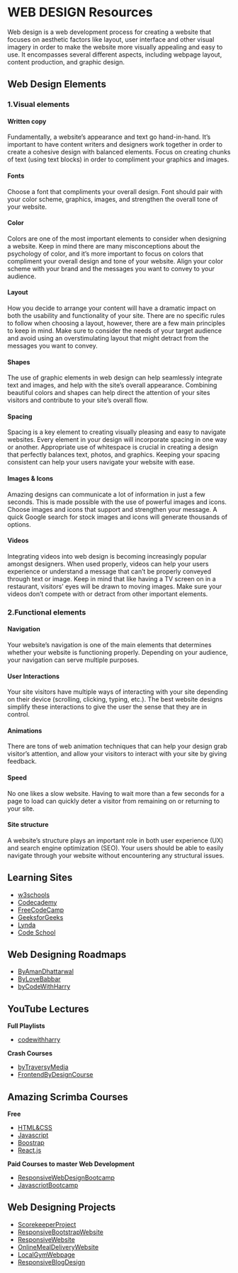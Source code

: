# WEB DESIGN Resources
  
Web design is a web development process for creating a website that focuses on aesthetic factors like layout, user interface and other visual imagery in order to make the website more visually appealing and easy to use. It encompasses several different aspects, including webpage layout, content production, and graphic design.

## Web Design Elements

### 1.Visual elements

#### Written copy

Fundamentally, a website’s appearance and text go hand-in-hand. It’s important to have content writers and designers work together in order to create a cohesive design with balanced elements. Focus on creating chunks of text (using text blocks) in order to compliment your graphics and images.

#### Fonts

Choose a font that compliments your overall design. Font should pair with your color scheme, graphics, images, and strengthen the overall tone of your website.

#### Color

Colors are one of the most important elements to consider when designing a website. Keep in mind there are many misconceptions about the psychology of color, and it’s more important to focus on colors that compliment your overall design and tone of your website. Align your color scheme with your brand and the messages you want to convey to your audience. 

#### Layout

How you decide to arrange your content will have a dramatic impact on both the usability and functionality of your site. There are no specific rules to follow when choosing a layout, however, there are a few main principles to keep in mind. Make sure to consider the needs of your target audience and avoid using an overstimulating layout that might detract from the messages you want to convey. 

#### Shapes

The use of graphic elements in web design can help seamlessly integrate text and images, and help with the site’s overall appearance. Combining beautiful colors and shapes can help direct the attention of your sites visitors and contribute to your site’s overall flow. 

#### Spacing

Spacing is a key element to creating visually pleasing and easy to navigate websites. Every element in your design will incorporate spacing in one way or another. Appropriate use of whitespace is crucial in creating a design that perfectly balances text, photos, and graphics. Keeping your spacing consistent can help your users navigate your website 
with ease.


#### Images & Icons

Amazing designs can communicate a lot of information in just a few seconds. This is made possible with the use of powerful images and icons. Choose images and icons that support and strengthen your message. A quick Google search for stock images and icons will generate thousands of options.

#### Videos

Integrating videos into web design is becoming increasingly popular amongst designers. When used properly, videos can help your users experience or understand a message that can’t be properly conveyed through text or image. Keep in mind that like having a TV screen on in a restaurant, visitors’ eyes will be drawn to moving images. Make sure your videos don’t compete with or detract from other important elements.

### 2.Functional elements

#### Navigation

Your website’s navigation is one of the main elements that determines whether your website is functioning properly. Depending on your audience, your navigation can serve multiple purposes.

#### User Interactions

Your site visitors have multiple ways of interacting with your site depending on their device (scrolling, clicking, typing, etc.). The best website designs simplify these interactions to give the user the sense that they are in control.

#### Animations

There are tons of web animation techniques that can help your design grab visitor’s attention, and allow your visitors to interact with your site by giving feedback.

#### Speed

No one likes a slow website. Having to wait more than a few seconds for a page to load can quickly deter a visitor from remaining on or returning to your site.

#### Site structure

A website’s structure plays an important role in both user experience (UX) and search engine optimization (SEO). Your users should be able to easily navigate through your website without encountering any structural issues.

## Learning Sites

- [w3schools](https://www.w3schools.com)
- [Codecademy](https://www.codecademy.com)
- [FreeCodeCamp](https://www.freecodecamp.com/map-aside#nested-collapseHTML5andCSS)
- [GeeksforGeeks](https://www.geeksforgeeks.org/)
- [Lynda](https://www.lynda.com/)
- [Code School](https://www.pluralsight.com/codeschool)

## Web Designing Roadmaps
- [ByAmanDhattarwal](https://youtu.be/l1EssrLxt7E)
- [ByLoveBabbar](https://youtu.be/GLk7-imcjiI)
- [byCodeWithHarry](https://youtu.be/nknwAOtmtDk)

## YouTube Lectures

**Full Playlists**
- [codewithharry](https://youtube.com/playlist?list=PLu0W_9lII9agiCUZYRsvtGTXdxkzPyItg)

**Crash Courses**
- [byTraversyMedia](https://www.youtube.com/playlist?list=PLillGF-RfqbYeckUaD1z6nviTp31GLTH8)
- [FrontendByDesignCourse](https://youtu.be/8gNrZ4lAnAw9)

## Amazing Scrimba Courses
**Free**
- [HTML&CSS](https://scrimba.com/learn/htmlcss)
- [Javascript](https://scrimba.com/learn/introtojavascript)
- [Boostrap](https://scrimba.com/learn/bootstrap4)
- [React.js](https://scrimba.com/learn/learnreact)

**Paid Courses to master Web Development**
- [ResponsiveWebDesignBootcamp](https://scrimba.com/learn/responsive)
- [JavascriotBootcamp](https://scrimba.com/learn/javascript)

## Web Designing Projects
- [ScorekeeperProject](https://youtu.be/GLk7-imcjiI)
- [ResponsiveBootstrapWebsite](https://youtu.be/9cKsq14Kfsw)
- [ResponsiveWebsite](https://youtu.be/k8ioDxSEjZU)
- [OnlineMealDeliveryWebsite](https://youtu.be/8KVrdL0VcAk)
- [LocalGymWebpage](https://youtu.be/Sj5NX_br5WY)
- [ResponsiveBlogDesign](https://youtu.be/9FD2ugeS4OU)


